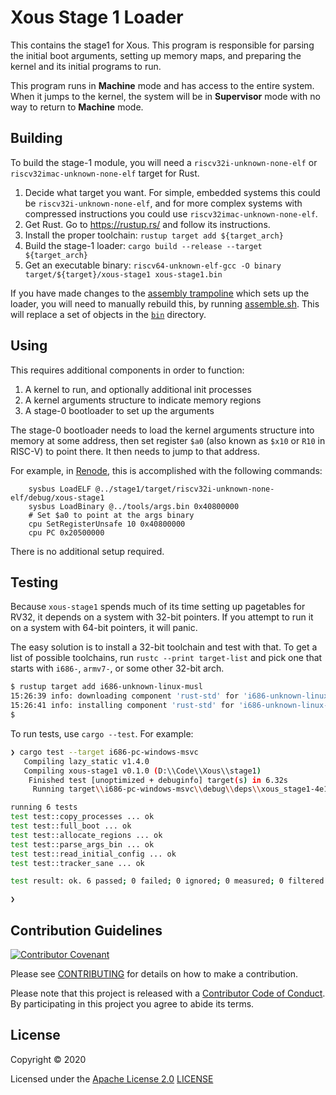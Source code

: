 # Xous Stage 1 Loader

This contains the stage1 for Xous.  This program is responsible for
parsing the initial boot arguments, setting up memory maps, and
preparing the kernel and its initial programs to run.

This program runs in **Machine** mode and has access to the entire
system.  When it jumps to the kernel, the system will be in
**Supervisor** mode with no way to return to **Machine** mode.

## Building

To build the stage-1 module, you will need a `riscv32i-unknown-none-elf`
or `riscv32imac-unknown-none-elf` target for Rust.

1. Decide what target you want.  For simple, embedded systems this could
   be `riscv32i-unknown-none-elf`, and for more complex systems with
   compressed instructions you could use `riscv32imac-unknown-none-elf`.
2. Get Rust.  Go to https://rustup.rs/ and follow its instructions.
3. Install the proper toolchain: `rustup target add ${target_arch}`
4. Build the stage-1 loader: `cargo build --release --target
   ${target_arch}`
5. Get an executable binary: `riscv64-unknown-elf-gcc -O binary
   target/${target}/xous-stage1 xous-stage1.bin`

If you have made changes to the [assembly trampoline](https://github.com/betrusted-io/xous-core/blob/master/loader/src/asm.S) which sets up
the loader, you will need to manually rebuild this, by running [assemble.sh](https://github.com/betrusted-io/xous-core/blob/master/loader/assemble.sh).
This will replace a set of objects in the [`bin`](https://github.com/betrusted-io/xous-core/tree/master/loader/bin) directory.

## Using

This requires additional components in order to function:

1. A kernel to run, and optionally additional init processes
2. A kernel arguments structure to indicate memory regions
3. A stage-0 bootloader to set up the arguments

The stage-0 bootloader needs to load the kernel arguments structure into
memory at some address, then set register `$a0` (also known as `$x10` or
`R10` in RISC-V) to point there.  It then needs to jump to that address.

For example, in [Renode](https://github.com/renode/renode/), this is
accomplished with the following commands:

```
    sysbus LoadELF @../stage1/target/riscv32i-unknown-none-elf/debug/xous-stage1
    sysbus LoadBinary @../tools/args.bin 0x40800000
    # Set $a0 to point at the args binary
    cpu SetRegisterUnsafe 10 0x40800000
    cpu PC 0x20500000
```

There is no additional setup required.

## Testing

Because `xous-stage1` spends much of its time setting up pagetables for
RV32, it depends on a system with 32-bit pointers.  If you attempt to
run it on a system with 64-bit pointers, it will panic.

The easy solution is to install a 32-bit toolchain and test with that.
To get a list of possible toolchains, run `rustc --print target-list`
and pick one that starts with `i686-`, `armv7-`, or some other 32-bit
arch.

```sh
$ rustup target add i686-unknown-linux-musl
15:26:39 info: downloading component 'rust-std' for 'i686-unknown-linux-musl'
15:26:41 info: installing component 'rust-std' for 'i686-unknown-linux-musl'
$
```

To run tests, use `cargo --test`.  For example:

```sh
❯ cargo test --target i686-pc-windows-msvc
   Compiling lazy_static v1.4.0
   Compiling xous-stage1 v0.1.0 (D:\\Code\\Xous\\stage1)
    Finished test [unoptimized + debuginfo] target(s) in 6.32s
     Running target\\i686-pc-windows-msvc\\debug\\deps\\xous_stage1-4e16f995c7c21520.exe

running 6 tests
test test::copy_processes ... ok
test test::full_boot ... ok
test test::allocate_regions ... ok
test test::parse_args_bin ... ok
test test::read_initial_config ... ok
test test::tracker_sane ... ok

test result: ok. 6 passed; 0 failed; 0 ignored; 0 measured; 0 filtered out

❯
```

## Contribution Guidelines

[![Contributor
Covenant](https://img.shields.io/badge/Contributor%20Covenant-v2.0%20adopted-ff69b4.svg)](../CODE_OF_CONDUCT.md)

Please see [CONTRIBUTING](../CONTRIBUTING.md) for details on how to make a
contribution.

Please note that this project is released with a [Contributor Code of
Conduct](../CODE_OF_CONDUCT.md). By participating in this project you agree
to abide its terms.

## License

Copyright © 2020

Licensed under the [Apache License
2.0](http://opensource.org/licenses/Apache-2.0) [LICENSE](LICENSE)
